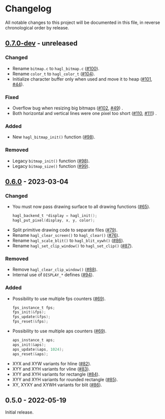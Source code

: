 # Changelog

All notable changes to this project will be documented in this file, in reverse chronological order by release.

## [0.7.0-dev](https://github.com/tuupola/hagl/compare/0.6.0...master) - unreleased

### Changed
- Rename `bitmap.c` to `hagl_bitmap.c` ([#100](https://github.com/tuupola/hagl/pull/100)).
- Rename `color_t` to `hagl_color_t` ([#104](https://github.com/tuupola/hagl/pull/104)).
- Initialize character buffer only when used and move it to heap ([#101](https://github.com/tuupola/hagl/pull/101), [#44](https://github.com/tuupola/hagl/issues/44)).

### Fixed
- Overflow bug when resizing big bitmaps ([#102](https://github.com/tuupola/hagl/pull/102), [#49](https://github.com/tuupola/hagl/issues/49)) .
- Both horizontal and vertical lines were one pixel too short ([#110](https://github.com/tuupola/hagl/pull/110), [#111](https://github.com/tuupola/hagl/pull/111)) .

### Added
- New `hagl_bitmap_init()` function ([#98](https://github.com/tuupola/hagl/pull/98)).

### Removed
- Legacy `bitmap_init()` function ([#98](https://github.com/tuupola/hagl/pull/98)).
- Legacy `bitmap_size()` function ([#99](https://github.com/tuupola/hagl/pull/99)).


## [0.6.0](https://github.com/tuupola/hagl/compare/0.5.0...0.6.0) - 2023-03-04

### Changed
- You must now pass drawing surface to all drawing functions ([#65](https://github.com/tuupola/hagl/pull/65)).
    ```c
    hagl_backend_t *display = hagl_init();
    hagl_put_pixel(display, x, y, color);
- Split primitive drawing code to separate files ([#79](https://github.com/tuupola/hagl/pull/79)).
- Rename `hagl_clear_screen()` to `hagl_clear()` ([#76](https://github.com/tuupola/hagl/pull/76)).
- Rename `hagl_scale_blit()` to `hagl_blit_xywh()` ([#86](https://github.com/tuupola/hagl/pull/86)).
- Rename `hagl_set_clip_window()` to `hagl_set_clip()` ([#87](https://github.com/tuupola/hagl/pull/87)).

### Removed

- Remove `hagl_clear_clip_window()` ([#88](https://github.com/tuupola/hagl/pull/88)).
- Internal use of `DISPLAY_*` defines ([#94](https://github.com/tuupola/hagl/pull/94)).


### Added
- Possibility to use multiple fps counters ([#69](https://github.com/tuupola/hagl/pull/69)).
    ```c
    fps_instance_t fps;
    fps_init(&fps);
    fps_update(&fps);
    fps_reset(&fps);
    ```
- Possibility to use multiple aps counters ([#69](https://github.com/tuupola/hagl/pull/70)).
    ```c
    aps_instance_t aps;
    aps_init(&aps);
    aps_update(&aps, 1024);
    aps_reset(&aps);
    ```
- XYX and XYW variants for hline ([#82](https://github.com/tuupola/hagl/pull/82)).
- XYY and XYH variants for vline ([#83](https://github.com/tuupola/hagl/pull/83)).
- XYY and XYH variants for rectangle ([#84](https://github.com/tuupola/hagl/pull/84)).
- XYY and XYH variants for rounded rectangle ([#85](https://github.com/tuupola/hagl/pull/85)).
- XY, XYXY and XYWH variants for blit ([#86](https://github.com/tuupola/hagl/pull/86)).


## 0.5.0 - 2022-05-19

Initial release.
